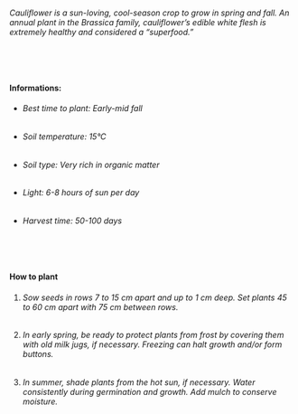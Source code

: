 ###### Cauliflower is a sun-loving, cool-season crop to grow in spring and fall. An annual plant in the Brassica family, cauliflower’s edible white flesh is extremely healthy and considered a “superfood.”

###### ‎

#### Informations:

-   ###### Best time to plant: Early-mid fall
-   ###### Soil temperature: 15°C
-   ###### Soil type: Very rich in organic matter
-   ###### Light: 6-8 hours of sun per day
-   ###### Harvest time: 50-100 days

###### ‎

#### How to plant

1. ###### Sow seeds in rows 7 to 15 cm apart and up to 1 cm deep. Set plants 45 to 60 cm apart with 75 cm between rows.
2. ###### In early spring, be ready to protect plants from frost by covering them with old milk jugs, if necessary. Freezing can halt growth and/or form buttons.
3. ###### In summer, shade plants from the hot sun, if necessary. Water consistently during germination and growth. Add mulch to conserve moisture.

